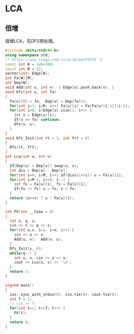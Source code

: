 <!--
 * @Autor: violet apricity ( Zhuangpx )
 * @Date: 2023-06-08 17:36:50
 * @LastEditors: violet apricity ( Zhuangpx )
 * @LastEditTime: 2023-06-09 21:53:07
 * @FilePath: \ACM_XCPC_CP\PX-从零开始的ACM模板\SimpleVersion\图论\LCA.md
 * @Description:  Zhuangpx : Violet && Apricity:/ The warmth of the sun in the winter /
-->
# LCA

## 倍增

倍增LCA，先DFS预处理。

```c++
#include <bits/stdc++.h>
using namespace std;
/* https://www.luogu.com.cn/problem/P3379 */
const int N = 1e6+100;
const int M = 22;
vector<int> Edge[N];
int Fa[N][M];
int Dep[N];
void Add(int u, int v)  { Edge[u].push_back(v); }
void Dfs(int u, int fa)
{
  Fa[u][0] = fa;  Dep[u] = Dep[fa]+1;
  for(int i=1; i<M; i++) Fa[u][i] = Fa[Fa[u][i-1]][i-1];
  for(int i=0; i<Edge[u].size(); i++) {
    int v = Edge[u][i];
    if(v == fa) continue;
    Dfs(v, u);
  }
}
void Dfs_Init(int rt = 1, int frt = 0)
{
  Dfs(rt, frt);
}
int Lca(int u, int v)
{
  if(Dep[u] < Dep[v]) swap(u, v);
  int dis = Dep[u] - Dep[v];
  for(int i=0; i<M; i++) if(dis&(1<<i)) u = Fa[u][i];
  for(int i=M-1; i>=0; i--) {
    int fu = Fa[u][i], fv = Fa[v][i];
    if(fu != fv) u = fu, v = fv;
  }
  return (u==v) ? u : Fa[u][0];
}

int PX(int __Case = 0)
{
  int n, q, s;
  cin >> n >> q >> s;
  for(int u,v, i=1; i<n; i++) {
    cin >> u >> v;
    Add(u, v);  Add(v, u);
  }
  Dfs_Init(s, 0);
  while(q--) {
    int u, v; cin >> u >> v;
    cout << Lca(u, v) << '\n';
  }
  return 1;
}

signed main()
{
  ios::sync_with_stdio(0), cin.tie(0), cout.tie(0);
  int T = 1;
  // cin >> T;
  for(int t=1; t<=T; t++) {
    PX(t);
  }
  return 0;
}
```
